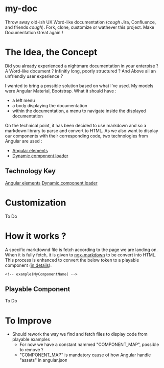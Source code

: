 # my-doc

Throw away old-ish UX Word-like documentation (*cough* Jira, Confluence, and friends *cough*).
Fork, clone, customize or wathever this project. Make Documentation Great again !

# The Idea, the Concept

Did you already experienced a nightmare documentation in your enterpise ? A Word-like document ? Infinitly long, poorly structured ? And Above all an unfriendly user experience ?

I wanted to bring a possible solution based on what I've used. My models were Angular Material, Bootstrap.
What it should have :
- a left menu
- a body displaying the documentation
- within the documentation, a menu to navigate inside the displayed documentation

On the technical point, it has been decided to use markdown and so a markdown library to parse and convert to HTML.
As we also want to display our components with their corresponding code, two technologies from Angular are used :
- [Angular elements](https://angular.io/guide/elements)
- [Dynamic component loader](https://angular.io/guide/dynamic-component-loader)

## Technology Key

[Angular elements](https://angular.io/guide/elements)
[Dynamic component loader](https://angular.io/guide/dynamic-component-loader)

# Customization

To Do

# How it works ?
A specific markdownd file is fetch according to the page we are landing on.
When it is fully fetch, it is given to [ngx-markdown](https://www.npmjs.com/package/ngx-markdown) to be convert into HTML. This process is enhanced to convert the below token to a playable component ([in details](#playable-component)).
```
<!-- example(MyComponentName) -->
```

## Playable Component

To Do

# To Improve

- Should rework the way we find and fetch files to display code from playable examples
  - For now we have a constant nammed "COMPONENT_MAP", possible to remove ?
  - "COMPONENT_MAP" is mandatory cause of how Angular handle "assets" in angular.json